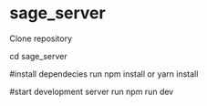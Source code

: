 # sage_server

Clone repository

cd sage_server

#install dependecies 
run npm install or yarn install

#start development server
run npm run dev

